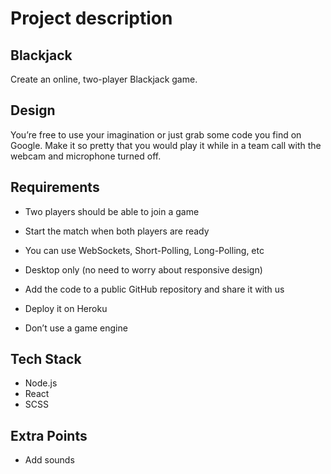 # Project description

## Blackjack

Create an online, two-player Blackjack game.

## Design

You’re free to use your imagination or just grab some code you find on Google.
Make it so pretty that you would play it while in a team call with the webcam and microphone
turned off.

## Requirements

- Two players should be able to join a game

- Start the match when both players are ready
- You can use WebSockets, Short-Polling, Long-Polling, etc
- Desktop only (no need to worry about responsive design)
- Add the code to a public GitHub repository and share it with us
- Deploy it on Heroku
- Don’t use a game engine

## Tech Stack

- Node.js
- React
- SCSS

## Extra Points

- Add sounds
